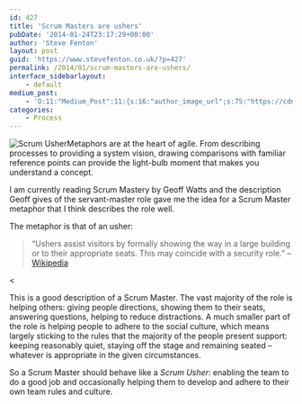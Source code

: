 ```yaml
---
id: 427
title: 'Scrum Masters are ushers'
pubDate: '2014-01-24T23:17:29+00:00'
author: 'Steve Fenton'
layout: post
guid: 'https://www.stevefenton.co.uk/?p=427'
permalink: /2014/01/scrum-masters-are-ushers/
interface_sidebarlayout:
    - default
medium_post:
    - 'O:11:"Medium_Post":11:{s:16:"author_image_url";s:75:"https://cdn-images-1.medium.com/fit/c/400/400/1*eXkhfEuF41g5W_xnc_ydLA.jpeg";s:10:"author_url";s:38:"https://medium.com/@steve.fenton.co.uk";s:11:"byline_name";N;s:12:"byline_email";N;s:10:"cross_link";s:3:"yes";s:2:"id";s:12:"10a8be20a301";s:21:"follower_notification";s:3:"yes";s:7:"license";s:19:"all-rights-reserved";s:14:"publication_id";s:2:"-1";s:6:"status";s:5:"draft";s:3:"url";s:51:"https://medium.com/@steve.fenton.co.uk/10a8be20a301";}'
categories:
    - Process
---
```


![Scrum Usher](https://www.stevefenton.co.uk/wp-content/uploads/2015/07/scrum-usher.jpg)Metaphors are at the heart of agile. From describing processes to providing a system vision, drawing comparisons with familiar reference points can provide the light-bulb moment that makes you understand a concept.

I am currently reading Scrum Mastery by Geoff Watts and the description Geoff gives of the servant-master role gave me the idea for a Scrum Master metaphor that I think describes the role well.

The metaphor is that of an usher:

> “Ushers assist visitors by formally showing the way in a large building or to their appropriate seats. This may coincide with a security role.” – [Wikipedia](http://en.wikipedia.org/wiki/Usher_%28occupation%29)

&lt;

This is a good description of a Scrum Master. The vast majority of the role is helping others: giving people directions, showing them to their seats, answering questions, helping to reduce distractions. A much smaller part of the role is helping people to adhere to the social culture, which means largely sticking to the rules that the majority of the people present support: keeping reasonably quiet, staying off the stage and remaining seated – whatever is appropriate in the given circumstances.

So a Scrum Master should behave like a *Scrum Usher*: enabling the team to do a good job and occasionally helping them to develop and adhere to their own team rules and culture.